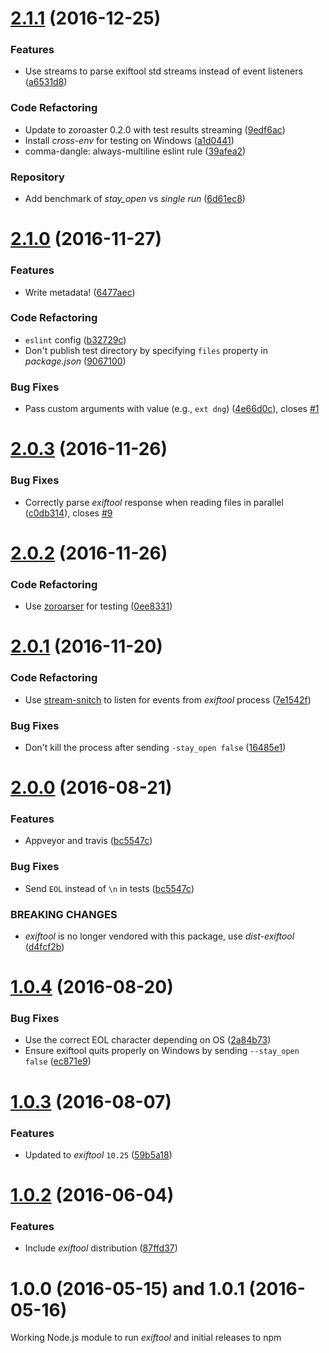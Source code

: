 <a name="2.1.1"></a>
# [2.1.1](https://github.com/Sobesednik/node-exiftool/compare/v2.1.0...v2.1.1) (2016-12-25)

### Features

* Use streams to parse exiftool std streams instead of event listeners ([a6531d8](https://github.com/Sobesednik/node-exiftool/commit/a6531d8f8)) 

### Code Refactoring

* Update to zoroaster 0.2.0 with test results streaming ([9edf6ac](https://github.com/Sobesednik/node-exiftool/commit/9edf6ac))
* Install _cross-env_ for testing on Windows ([a1d0441](https://github.com/Sobesednik/node-exiftool/commit/a1d0441))
* comma-dangle: always-multiline eslint rule ([39afea2](https://github.com/Sobesednik/node-exiftool/commit/39afea2))

### Repository

* Add benchmark of _stay_open_ vs _single run_ ([6d61ec8](https://github.com/Sobesednik/node-exiftool/commit/6d61ec8))

<a name="2.1.0"></a>
# [2.1.0](https://github.com/Sobesednik/node-exiftool/compare/v2.0.3...v2.1.0) (2016-11-27)

### Features

* Write metadata! ([6477aec](https://github.com/Sobesednik/node-exiftool/commit/6477aec))

### Code Refactoring

* `eslint` config ([b32729c](https://github.com/Sobesednik/node-exiftool/commit/b32729c))
* Don't publish test directory by specifying `files` property in _package.json_ ([9067100](https://github.com/Sobesednik/node-exiftool/commit/9067100))

### Bug Fixes

* Pass custom arguments with value (e.g., `ext dng`) ([4e66d0c](https://github.com/Sobesednik/node-exiftool/commit/4e66d0c)), closes [#1](https://github.com/Sobesednik/node-exiftool/issues/1)

<a name="2.0.3"></a>
# [2.0.3](https://github.com/Sobesednik/node-exiftool/compare/v2.0.2...v2.0.3) (2016-11-26)

### Bug Fixes

* Correctly parse _exiftool_ response when reading files in parallel ([c0db314](https://github.com/Sobesednik/node-exiftool/commit/c0db314)), closes [#9](https://github.com/Sobesednik/node-exiftool/issues/9)

<a name="2.0.2"></a>
# [2.0.2](https://github.com/Sobesednik/node-exiftool/compare/v2.0.1...v2.0.2) (2016-11-26)

### Code Refactoring

* Use [zoroarser](https://www.npmjs.com/package/zoroaster) for testing ([0ee8331](https://github.com/Sobesednik/node-exiftool/commit/0ee8331))

<a name="2.0.1"></a>
# [2.0.1](https://github.com/Sobesednik/node-exiftool/compare/v2.0.0...v2.0.1) (2016-11-20)

### Code Refactoring

* Use [stream-snitch](https://www.npmjs.com/package/stream-snitch) to listen for events from _exiftool_ process ([7e1542f](https://github.com/Sobesednik/node-exiftool/commit/7e1542f))

### Bug Fixes

* Don't kill the process after sending `-stay_open false` ([16485e1](https://github.com/Sobesednik/node-exiftool/commit/16485e1))

<a name="2.0.0"></a>
# [2.0.0](https://github.com/Sobesednik/node-exiftool/compare/v1.0.4...v2.0.0) (2016-08-21)

### Features

* Appveyor and travis ([bc5547c](https://github.com/Sobesednik/node-exiftool/commit/bc5547c))

### Bug Fixes

* Send `EOL` instead of `\n` in tests ([bc5547c](https://github.com/Sobesednik/node-exiftool/commit/bc5547c))

### BREAKING CHANGES

* _exiftool_ is no longer vendored with this package, use _dist-exiftool_ ([d4fcf2b](https://github.com/Sobesednik/node-exiftool/commit/d4fcf2b))

<a name="1.0.4"></a>
# [1.0.4](https://github.com/Sobesednik/node-exiftool/compare/v1.0.3...v1.0.4) (2016-08-20)

### Bug Fixes

* Use the correct EOL character depending on OS ([2a84b73](https://github.com/Sobesednik/node-exiftool/commit/2a84b73))
* Ensure exiftool quits properly on Windows by sending `--stay_open false` ([ec871e9](https://github.com/Sobesednik/node-exiftool/commit/ec871e9))

<a name="1.0.3"></a>
# [1.0.3](https://github.com/Sobesednik/node-exiftool/compare/v1.0.2...v1.0.3) (2016-08-07)

### Features

* Updated to _exiftool_ `10.25` ([59b5a18](https://github.com/Sobesednik/node-exiftool/commit/59b5a18))

<a name="1.0.2"></a>
# [1.0.2](https://github.com/Sobesednik/node-exiftool/compare/v1.0.1...v1.0.2) (2016-06-04)

### Features

* Include _exiftool_ distribution ([87ffd37](https://github.com/Sobesednik/node-exiftool/commit/87ffd37))

# 1.0.0 (2016-05-15) and 1.0.1 (2016-05-16)

Working Node.js module to run _exiftool_ and initial releases to npm